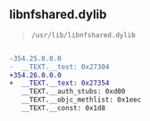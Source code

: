 ## libnfshared.dylib

> `/usr/lib/libnfshared.dylib`

```diff

-354.25.0.0.0
-  __TEXT.__text: 0x27304
+354.26.0.0.0
+  __TEXT.__text: 0x27354
   __TEXT.__auth_stubs: 0xd00
   __TEXT.__objc_methlist: 0x1eec
   __TEXT.__const: 0x1d8

```
